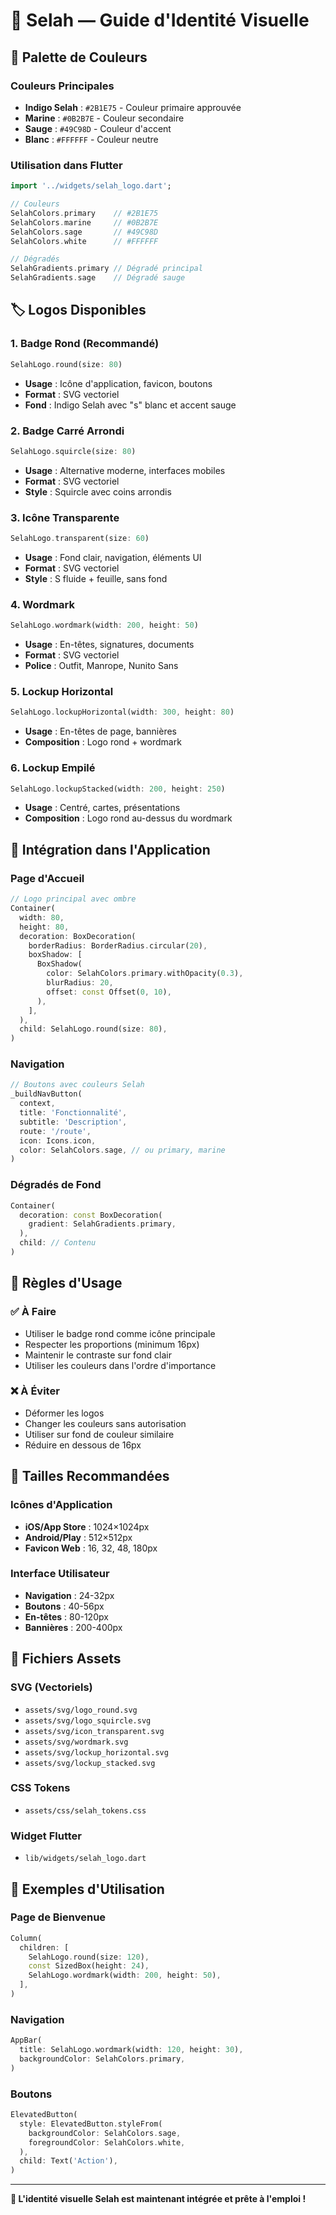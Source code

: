 # 🌿 Selah — Guide d'Identité Visuelle

## 🎨 Palette de Couleurs

### Couleurs Principales
- **Indigo Selah** : `#2B1E75` - Couleur primaire approuvée
- **Marine** : `#0B2B7E` - Couleur secondaire
- **Sauge** : `#49C98D` - Couleur d'accent
- **Blanc** : `#FFFFFF` - Couleur neutre

### Utilisation dans Flutter
```dart
import '../widgets/selah_logo.dart';

// Couleurs
SelahColors.primary    // #2B1E75
SelahColors.marine     // #0B2B7E
SelahColors.sage       // #49C98D
SelahColors.white      // #FFFFFF

// Dégradés
SelahGradients.primary // Dégradé principal
SelahGradients.sage    // Dégradé sauge
```

## 🏷️ Logos Disponibles

### 1. Badge Rond (Recommandé)
```dart
SelahLogo.round(size: 80)
```
- **Usage** : Icône d'application, favicon, boutons
- **Format** : SVG vectoriel
- **Fond** : Indigo Selah avec "s" blanc et accent sauge

### 2. Badge Carré Arrondi
```dart
SelahLogo.squircle(size: 80)
```
- **Usage** : Alternative moderne, interfaces mobiles
- **Format** : SVG vectoriel
- **Style** : Squircle avec coins arrondis

### 3. Icône Transparente
```dart
SelahLogo.transparent(size: 60)
```
- **Usage** : Fond clair, navigation, éléments UI
- **Format** : SVG vectoriel
- **Style** : S fluide + feuille, sans fond

### 4. Wordmark
```dart
SelahLogo.wordmark(width: 200, height: 50)
```
- **Usage** : En-têtes, signatures, documents
- **Format** : SVG vectoriel
- **Police** : Outfit, Manrope, Nunito Sans

### 5. Lockup Horizontal
```dart
SelahLogo.lockupHorizontal(width: 300, height: 80)
```
- **Usage** : En-têtes de page, bannières
- **Composition** : Logo rond + wordmark

### 6. Lockup Empilé
```dart
SelahLogo.lockupStacked(width: 200, height: 250)
```
- **Usage** : Centré, cartes, présentations
- **Composition** : Logo rond au-dessus du wordmark

## 📱 Intégration dans l'Application

### Page d'Accueil
```dart
// Logo principal avec ombre
Container(
  width: 80,
  height: 80,
  decoration: BoxDecoration(
    borderRadius: BorderRadius.circular(20),
    boxShadow: [
      BoxShadow(
        color: SelahColors.primary.withOpacity(0.3),
        blurRadius: 20,
        offset: const Offset(0, 10),
      ),
    ],
  ),
  child: SelahLogo.round(size: 80),
)
```

### Navigation
```dart
// Boutons avec couleurs Selah
_buildNavButton(
  context,
  title: 'Fonctionnalité',
  subtitle: 'Description',
  route: '/route',
  icon: Icons.icon,
  color: SelahColors.sage, // ou primary, marine
)
```

### Dégradés de Fond
```dart
Container(
  decoration: const BoxDecoration(
    gradient: SelahGradients.primary,
  ),
  child: // Contenu
)
```

## 🎯 Règles d'Usage

### ✅ À Faire
- Utiliser le badge rond comme icône principale
- Respecter les proportions (minimum 16px)
- Maintenir le contraste sur fond clair
- Utiliser les couleurs dans l'ordre d'importance

### ❌ À Éviter
- Déformer les logos
- Changer les couleurs sans autorisation
- Utiliser sur fond de couleur similaire
- Réduire en dessous de 16px

## 📐 Tailles Recommandées

### Icônes d'Application
- **iOS/App Store** : 1024×1024px
- **Android/Play** : 512×512px
- **Favicon Web** : 16, 32, 48, 180px

### Interface Utilisateur
- **Navigation** : 24-32px
- **Boutons** : 40-56px
- **En-têtes** : 80-120px
- **Bannières** : 200-400px

## 🔧 Fichiers Assets

### SVG (Vectoriels)
- `assets/svg/logo_round.svg`
- `assets/svg/logo_squircle.svg`
- `assets/svg/icon_transparent.svg`
- `assets/svg/wordmark.svg`
- `assets/svg/lockup_horizontal.svg`
- `assets/svg/lockup_stacked.svg`

### CSS Tokens
- `assets/css/selah_tokens.css`

### Widget Flutter
- `lib/widgets/selah_logo.dart`

## 🚀 Exemples d'Utilisation

### Page de Bienvenue
```dart
Column(
  children: [
    SelahLogo.round(size: 120),
    const SizedBox(height: 24),
    SelahLogo.wordmark(width: 200, height: 50),
  ],
)
```

### Navigation
```dart
AppBar(
  title: SelahLogo.wordmark(width: 120, height: 30),
  backgroundColor: SelahColors.primary,
)
```

### Boutons
```dart
ElevatedButton(
  style: ElevatedButton.styleFrom(
    backgroundColor: SelahColors.sage,
    foregroundColor: SelahColors.white,
  ),
  child: Text('Action'),
)
```

---

**🎨 L'identité visuelle Selah est maintenant intégrée et prête à l'emploi !**
